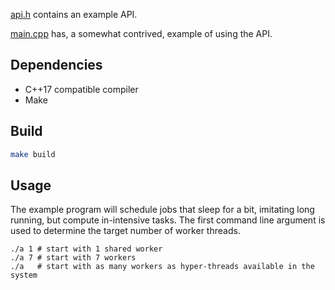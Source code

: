 [api.h](api.h) contains an example API.

[main.cpp](main.cpp) has, a somewhat contrived, example of using the API.

## Dependencies

- C++17 compatible compiler
- Make

## Build

```sh
make build
```

## Usage

The example program will schedule jobs that sleep for a bit, imitating long running, but compute in-intensive tasks.
The first command line argument is used to determine the target number of worker threads.

```
./a 1 # start with 1 shared worker
./a 7 # start with 7 workers
./a   # start with as many workers as hyper-threads available in the system

